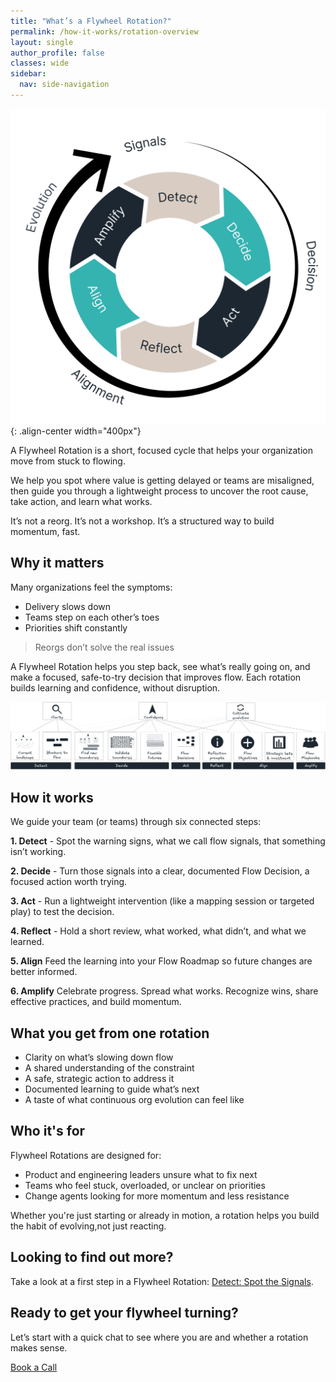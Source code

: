```yaml
---
title: "What’s a Flywheel Rotation?"
permalink: /how-it-works/rotation-overview
layout: single
author_profile: false
classes: wide
sidebar:
  nav: side-navigation
---
```


![Flywheel Rotation](/assets/images/flywheel-rotation.png){: .align-center width="400px"}

A Flywheel Rotation is a short, focused cycle that helps your organization move from stuck to flowing.

We help you spot where value is getting delayed or teams are misaligned, then guide you through a lightweight process to uncover the root cause, take action, and learn what works.

It’s not a reorg. It’s not a workshop. It’s a structured way to build momentum, fast.

## Why it matters

Many organizations feel the symptoms:

- Delivery slows down
- Teams step on each other’s toes
- Priorities shift constantly

> Reorgs don’t solve the real issues

A Flywheel Rotation helps you step back, see what’s really going on, and make a focused, safe-to-try decision that improves flow. Each rotation builds learning and confidence, without disruption.

![Flywheel Rotation](/assets/images/faster-flow-practices/full-flywheel-rotation.png)

## How it works

We guide your team (or teams) through six connected steps:

**1. Detect** - Spot the warning signs, what we call flow signals, that something isn’t working.

**2. Decide** - Turn those signals into a clear, documented Flow Decision, a focused action worth trying.

**3. Act** - Run a lightweight intervention (like a mapping session or targeted play) to test the decision.

**4. Reflect** - Hold a short review, what worked, what didn’t, and what we learned.

**5. Align** Feed the learning into your Flow Roadmap so future changes are better informed.

**6. Amplify** Celebrate progress. Spread what works. Recognize wins, share effective practices, and build momentum.

## What you get from one rotation

- Clarity on what’s slowing down flow
- A shared understanding of the constraint
- A safe, strategic action to address it
- Documented learning to guide what’s next
- A taste of what continuous org evolution can feel like

## Who it's for

Flywheel Rotations are designed for:

- Product and engineering leaders unsure what to fix next
- Teams who feel stuck, overloaded, or unclear on priorities
- Change agents looking for more momentum and less resistance

Whether you're just starting or already in motion, a rotation helps you build the habit of evolving,not just reacting.

## Looking to find out more?

Take a look at a first step in a Flywheel Rotation: [Detect: Spot the Signals](/how-it-works/1-detect).

## Ready to get your flywheel turning?

Let’s start with a quick chat to see where you are and whether a rotation makes sense.

[Book a Call](/contact)

